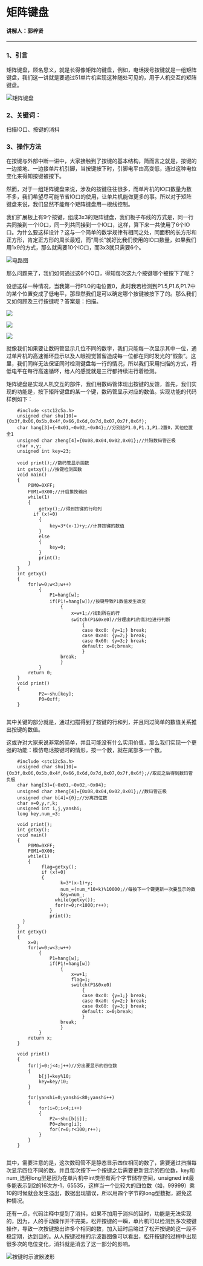 # 矩阵键盘
#### 讲解人：郭梓贤
------

### 1、引言

矩阵键盘，顾名思义，就是长得像矩阵的键盘，例如，电话拨号按键就是一组矩阵键盘，我们这一讲就是要通过51单片机实现这种随处可见的，用于人机交互的矩阵键盘。

![矩阵键盘](C51MCU_photos/矩阵键盘photos/1矩阵键盘实物.png)

### 2、关键词：

扫描IO口、按键的消抖
	
### 3、操作方法

在按键与外部中断一讲中，大家接触到了按键的基本结构，简而言之就是，按键的一边接地、一边接单片机引脚，当按键按下时，引脚电平由高变低，通过这种电位变化来得知按键被按下。

然而，对于一组矩阵键盘来说，涉及的按键往往很多，而单片机的IO口数量为数不多，我们希望尽可能节省IO口的使用，让单片机能做更多的事。所以对于矩阵键盘来说，我们显然不能每个矩阵键盘用一根线控制。

我们扩展板上有9个按键，组成3x3的矩阵键盘，我们板子布线的方式是，同一行共同接到一个IO口，同一列共同接到一个IO口，这样，算下来一共使用了6个IO口。为什么要这样设计？这与一个简单的数学规律有相同之处，同面积的长方形和正方形，肯定正方形的周长最短，而“周长”就好比我们使用的IO口数量，如果我们用1x9的方式，那么就需要10个IO口，而3x3就只需要6个。

![电路图](C51MCU_photos/矩阵键盘photos/2电路.png)

那么问题来了，我们如何通过这6个IO口，得知每次这九个按键哪个被按下了呢？

设想这样一种情况，当我第一行P1.0的电位置0，此时我若检测到P1.5,P1.6,P1.7中的某个位置变成了低电平，那显然我们是可以确定哪个按键被按下了的。那么我们又如何顾及三行按键呢？答案是：扫描。

![](C51MCU_photos/矩阵键盘photos/3-1扫描.png)

![](C51MCU_photos/矩阵键盘photos/3-2扫描.png)

![](C51MCU_photos/矩阵键盘photos/3-3扫描.png)

就像我们如果要让数码管显示几位不同的数字，我们只能每一次显示其中一位，通过单片机的高速循环显示以及人眼视觉暂留造成每一位都在同时发光的“假象”。这里，我们同样无法保证同时检测键盘每一行的情况，所以我们采用扫描的方式，将低电平在每行高速循环，给人的感觉就是三行都持续进行着检测。

矩阵键盘是实现人机交互的部件，我们用数码管体现出按键的反馈，首先，我们实现的功能是，按下矩阵键盘的某一个键，数码管显示对应的数值。实现功能的代码样例如下：

```                               
	#include <stc12c5a.h>
	unsigned char shu[10]={0x3f,0x06,0x5b,0x4f,0x66,0x6d,0x7d,0x07,0x7f,0x6f};
	char hang[3]={~0x01,~0x02,~0x04};//分别给P1.0,P1.1,P1.2置0，其他位置全1
	unsigned char zheng[4]={0x08,0x04,0x02,0x01};//共阳数码管正极
	char x,y;
	unsigned int key=23;

	void print();//数码管显示函数
	int getxy();//按键检测函数
	void main()
	{
		P0M0=0XFF;
		P0M1=0X00;//开启推挽输出
		while(1)
		{
			getxy();//得到按键的行和列
		  if (x!=0)
			{
				key=3*(x-1)+y;//计算按键的数值
			}
			else
			{
				key=0;
			}
			print();
		}
	}
	int getxy()
	{
		for(w=0;w<3;w++)
			{
				P1=hang[w];
				if(P1!=hang[w])//按键导致P1数值发生改变
					{
						x=w+1;//找到所在的行
						switch(P1&0xe0)//分理出P1的高3位进行判断
							{
							case 0xc0: {y=1;} break;
							case 0xa0: {y=2;} break;
							case 0x60: {y=3;} break;
							default: x=0;break;
							}
					break;
					}
			}
		return 0;
	}
	void print()
	{
			P2=~shu[key];
			P0=0xff;
	}
	
```   
 
其中关键的部分就是，通过扫描得到了按键的行和列，并且同过简单的数值关系推出按键的数值。

这或许对大家来说非常的简单，并且可能没有什么实用价值，那么我们实现一个更强的功能：模仿电话按键时的情形，按一个数，就在尾部多一个数。

```             
	#include <stc12c5a.h>
	unsigned char shu[10]={0x3f,0x06,0x5b,0x4f,0x66,0x6d,0x7d,0x07,0x7f,0x6f};//取反之后得到数码管负极
	char hang[3]={~0x01,~0x02,~0x04};
	unsigned char zheng[4]={0x08,0x04,0x02,0x01};//数码管正极
	unsigned char b[4]={0};//分离四位数
	char x=0,y,r,k;
	unsigned int i,j,yanshi;
	long key,num_=3;

	void print();
	int getxy();
	void main()
	{
		P0M0=0XFF;
		P0M1=0X00;
		while(1)
		{
			 flag=getxy();
			 if (x!=0)
			 {
					k=3*(x-1)+y;
					num_=(num_*10+k)%10000;//每按下一个键更新一次要显示的数
					key=num_;
				  while(getxy());
				  for(r=0;r<1000;r++);
				}
				print();
	  }
	}
	int getxy()
	{
		x=0;
		for(w=0;w<3;w++)
			{
				P1=hang[w];
				if(P1!=hang[w])
					{
						x=w+1;
						flag=1;
						switch(P1&0xe0)
							{
							case 0xc0: {y=1;} break;
							case 0xa0: {y=2;} break;
							case 0x60: {y=3;} break;
							default: x=0;break;
							}
					break;
					}
			}
		return x;
	}

	void print()
	{
		for(j=0;j<4;j++)//分出要显示的四位数
		{
			b[j]=key%10;
			key=key/10;
		}

		for(yanshi=0;yanshi<80;yanshi++)
		{
			for(i=0;i<4;i++)
			{
				P2=~shu[b[i]];
				P0=zheng[i];
				for(r=0;r<100;r++);
			}
		}
	}
	
```

其中，需要注意的是，这次数码管不是静态显示四位相同的数了，需要通过扫描每次显示四位不同的数。并且每次按下一个按键之后需要更新显示的四位数，key和num_选用long型是因为在单片机中int类型有两个字节储存空间，unsigned int最多能表示到2的16次方-1，65535，这样当一个比较大的四位数（如，99999）乘10的时候就会发生溢出，数据出现错误，所以用四个字节的long型数据，避免这种情况。

还有一点，代码注释中提到了消抖，如果不加用于消抖的延时，功能是无法实现的，因为，人的手动操作并不完美，松开按键的一瞬，单片机可以检测到多次按键操作，导致一次按键按出许多个相同的数，加入延时后略过了松开按键的这一段不稳定期，达到目的。从人按键过程的示波器图像可以看出，松开按键的过程中出现很多次的电位变化，消抖就是消去了这一部分的影响。

![按键时示波器波形](C51MCU_photos/矩阵键盘photos/4消抖.png)


